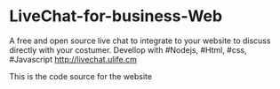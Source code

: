 # LiveChat-for-business-Web
A free and open source live chat to integrate to your website to discuss directly with your costumer. Devellop with #Nodejs, #Html, #css, #Javascript http://livechat.ulife.cm

This is the code source for the website
